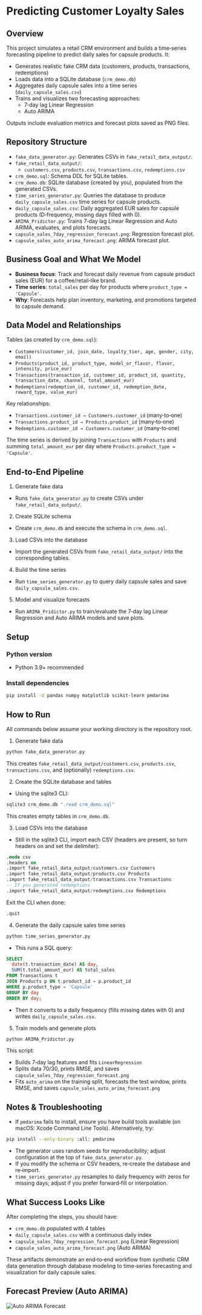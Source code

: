 # Predicting Customer Loyalty Sales

## Overview
This project simulates a retail CRM environment and builds a time‑series forecasting pipeline to predict daily sales for capsule products. It:
- Generates realistic fake CRM data (customers, products, transactions, redemptions)
- Loads data into a SQLite database (`crm_demo.db`)
- Aggregates daily capsule sales into a time series (`daily_capsule_sales.csv`)
- Trains and visualizes two forecasting approaches:
  - 7‑day lag Linear Regression
  - Auto ARIMA

Outputs include evaluation metrics and forecast plots saved as PNG files.

## Repository Structure
- `fake_data_generator.py`: Generates CSVs in `fake_retail_data_output/`.
- `fake_retail_data_output/`:
  - `customers.csv`, `products.csv`, `transactions.csv`, `redemptions.csv`
- `crm_demo.sql`: Schema DDL for SQLite tables.
- `crm_demo.db`: SQLite database (created by you), populated from the generated CSVs.
- `time_series_generator.py`: Queries the database to produce `daily_capsule_sales.csv` time series for capsule products.
- `daily_capsule_sales.csv`: Daily aggregated EUR sales for capsule products (D‑frequency, missing days filled with 0).
- `ARIMA_Pridictor.py`: Trains 7‑day lag Linear Regression and Auto ARIMA, evaluates, and plots forecasts.
- `capsule_sales_7day_regression_forecast.png`: Regression forecast plot.
- `capsule_sales_auto_arima_forecast.png`: ARIMA forecast plot.

## Business Goal and What We Model
- **Business focus**: Track and forecast daily revenue from capsule product sales (EUR) for a coffee/retail‑like brand.
- **Time series**: `total_sales` per day for products where `product_type = 'Capsule'`.
- **Why**: Forecasts help plan inventory, marketing, and promotions targeted to capsule demand.

## Data Model and Relationships
Tables (as created by `crm_demo.sql`):
- `Customers(customer_id, join_date, loyalty_tier, age, gender, city, email)`
- `Products(product_id, product_type, model_or_flavor, flavor, intensity, price_eur)`
- `Transactions(transaction_id, customer_id, product_id, quantity, transaction_date, channel, total_amount_eur)`
- `Redemptions(redemption_id, customer_id, redemption_date, reward_type, value_eur)`

Key relationships:
- `Transactions.customer_id → Customers.customer_id` (many‑to‑one)
- `Transactions.product_id → Products.product_id` (many‑to‑one)
- `Redemptions.customer_id → Customers.customer_id` (many‑to‑one)

The time series is derived by joining `Transactions` with `Products` and summing `total_amount_eur` per day where `Products.product_type = 'Capsule'`.

## End‑to‑End Pipeline
1) Generate fake data
- Runs `fake_data_generator.py` to create CSVs under `fake_retail_data_output/`.

2) Create SQLite schema
- Create `crm_demo.db` and execute the schema in `crm_demo.sql`.

3) Load CSVs into the database
- Import the generated CSVs from `fake_retail_data_output/` into the corresponding tables.

4) Build the time series
- Run `time_series_generator.py` to query daily capsule sales and save `daily_capsule_sales.csv`.

5) Model and visualize forecasts
- Run `ARIMA_Pridictor.py` to train/evaluate the 7‑day lag Linear Regression and Auto ARIMA models and save plots.

## Setup
### Python version
- Python 3.9+ recommended

### Install dependencies
```bash
pip install -U pandas numpy matplotlib scikit-learn pmdarima
```

## How to Run
All commands below assume your working directory is the repository root.

1) Generate fake data
```bash
python fake_data_generator.py
```
This creates `fake_retail_data_output/customers.csv`, `products.csv`, `transactions.csv`, and (optionally) `redemptions.csv`.

2) Create the SQLite database and tables
- Using the sqlite3 CLI:
```bash
sqlite3 crm_demo.db ".read crm_demo.sql"
```
This creates empty tables in `crm_demo.db`.

3) Load CSVs into the database
- Still in the sqlite3 CLI, import each CSV (headers are present, so turn headers on and set the delimiter):
```sql
.mode csv
.headers on
.import fake_retail_data_output/customers.csv Customers
.import fake_retail_data_output/products.csv Products
.import fake_retail_data_output/transactions.csv Transactions
-- If you generated redemptions
.import fake_retail_data_output/redemptions.csv Redemptions
```
Exit the CLI when done:
```sql
.quit
```

4) Generate the daily capsule sales time series
```bash
python time_series_generator.py
```
- This runs a SQL query:
```sql
SELECT 
  date(t.transaction_date) AS day,
  SUM(t.total_amount_eur) AS total_sales
FROM Transactions t
JOIN Products p ON t.product_id = p.product_id
WHERE p.product_type = 'Capsule'
GROUP BY day
ORDER BY day;
```
- Then it converts to a daily frequency (fills missing dates with 0) and writes `daily_capsule_sales.csv`.

5) Train models and generate plots
```bash
python ARIMA_Pridictor.py
```
This script:
- Builds 7‑day lag features and fits `LinearRegression`
- Splits data 70/30, prints RMSE, and saves `capsule_sales_7day_regression_forecast.png`
- Fits `auto_arima` on the training split, forecasts the test window, prints RMSE, and saves `capsule_sales_auto_arima_forecast.png`

## Notes & Troubleshooting
- If `pmdarima` fails to install, ensure you have build tools available (on macOS: Xcode Command Line Tools). Alternatively, try:
```bash
pip install --only-binary :all: pmdarima
```
- The generator uses random seeds for reproducibility; adjust configuration at the top of `fake_data_generator.py`.
- If you modify the schema or CSV headers, re‑create the database and re‑import.
- `time_series_generator.py` resamples to daily frequency with zeros for missing days; adjust if you prefer forward‑fill or interpolation.

## What Success Looks Like
After completing the steps, you should have:
- `crm_demo.db` populated with 4 tables
- `daily_capsule_sales.csv` with a continuous daily index
- `capsule_sales_7day_regression_forecast.png` (Linear Regression)
- `capsule_sales_auto_arima_forecast.png` (Auto ARIMA)

These artifacts demonstrate an end‑to‑end workflow from synthetic CRM data generation through database modeling to time‑series forecasting and visualization for daily capsule sales.

## Forecast Preview (Auto ARIMA)

![Auto ARIMA Forecast](capsule_sales_auto_arima_forecast.png) 